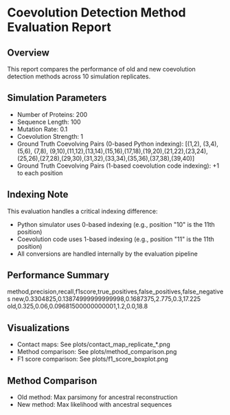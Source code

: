 # Coevolution Detection Method Evaluation Report

## Overview
This report compares the performance of old and new coevolution detection methods across 10 simulation replicates.

## Simulation Parameters
- Number of Proteins: 200
- Sequence Length: 100
- Mutation Rate: 0.1
- Coevolution Strength: 1
- Ground Truth Coevolving Pairs (0-based Python indexing): [(1,2), (3,4), (5,6), (7,8), (9,10),(11,12),(13,14),(15,16),(17,18),(19,20),(21,22),(23,24),(25,26),(27,28),(29,30),(31,32),(33,34),(35,36),(37,38),(39,40)]
- Ground Truth Coevolving Pairs (1-based coevolution code indexing): +1 to each position

## Indexing Note
This evaluation handles a critical indexing difference:
- Python simulator uses 0-based indexing (e.g., position "10" is the 11th position)
- Coevolution code uses 1-based indexing (e.g., position "11" is the 11th position)
- All conversions are handled internally by the evaluation pipeline

## Performance Summary
method,precision,recall,f1score,true_positives,false_positives,false_negatives
new,0.3304825,0.13874999999999998,0.1687375,2.775,0.3,17.225
old,0.325,0.06,0.09681500000000001,1.2,0.0,18.8

## Visualizations
- Contact maps: See plots/contact_map_replicate_*.png
- Method comparison: See plots/method_comparison.png
- F1 score comparison: See plots/f1_score_boxplot.png

## Method Comparison
- Old method: Max parsimony for ancestral reconstruction
- New method: Max likelihood with ancestral sequences

